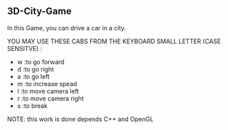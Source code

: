 ## 3D-City-Game


In this Game, you can drive a car in a city.

YOU MAY USE THESE CABS FROM THE KEYBOARD SMALL LETTER (CASE SENSITVE) :
-  w :to go forward
-  d :to go right
-  a :to go left
-  m :to increase spead
-  l :to move camera left
-  r :to move camera right
-  s :to break

NOTE: this work is done depends C++ and OpenGL

